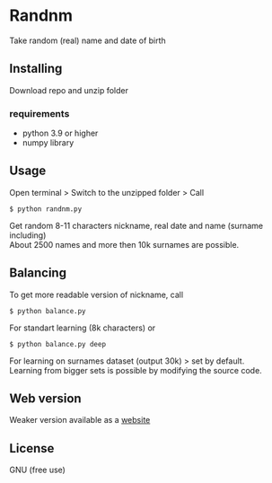 # Randnm
Take random (real) name and date of birth

## Installing
Download repo and unzip folder
### requirements
* python 3.9 or higher
* numpy library
## Usage
Open terminal > 
Switch to the unzipped folder > 
Call 
```shell
$ python randnm.py
```
Get random 8-11 characters nickname, real date and name (surname including) <br>
About 2500 names and more then 10k surnames are possible.

## Balancing
To get more readable version of nickname, call
```shell
$ python balance.py
```
For standart learning (8k characters) or 
```shell
$ python balance.py deep
```
For learning on surnames dataset (output 30k) > set by default. <br>
Learning from bigger sets is possible by modifying the source code.
## Web version
Weaker version available as a [website](https://vsnits.github.io/Randnm/Randnm/web/)

## License
GNU (free use)
